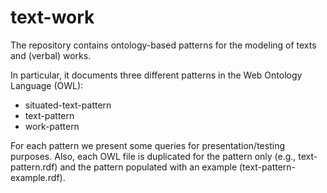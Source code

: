 # text-work
The repository contains ontology-based patterns for the modeling of texts and (verbal) works.

In particular, it documents three different patterns in the Web Ontology Language (OWL):
* situated-text-pattern
* text-pattern
* work-pattern

For each pattern we present some queries for presentation/testing purposes. Also, each OWL file is duplicated for the pattern only (e.g., text-pattern.rdf) and the pattern populated with an example (text-pattern-example.rdf).
